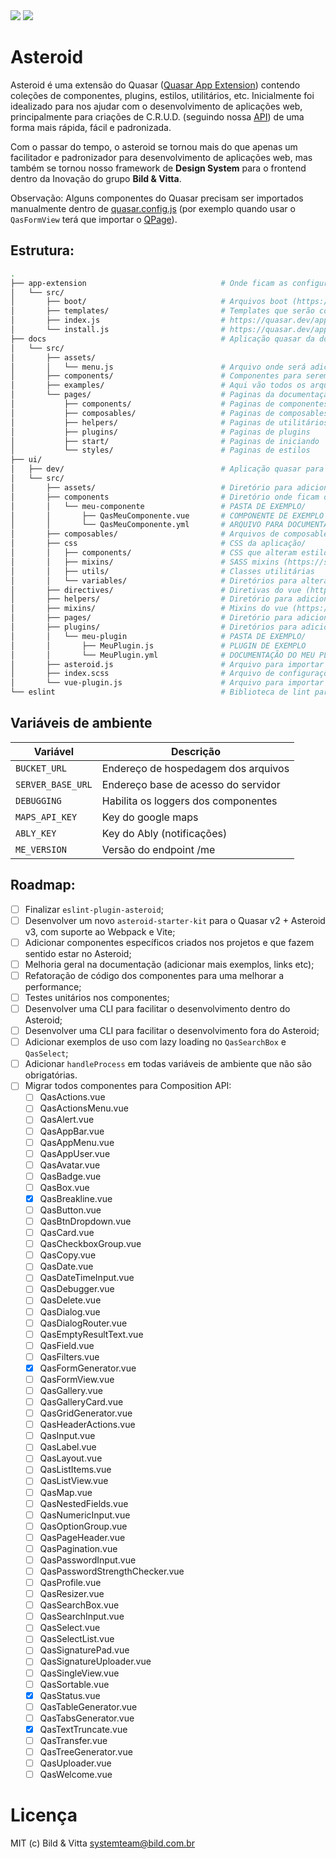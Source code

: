 <img src="https://img.shields.io/npm/v/@bildvitta/quasar-ui-asteroid.svg?label=quasar-ui-asteroid">
<img src="https://img.shields.io/npm/v/@bildvitta/quasar-app-extension-asteroid.svg?label=quasar-app-extension-asteroid">

# Asteroid
Asteroid é uma extensão do Quasar ([Quasar App Extension](https://quasar.dev/app-extensions/introduction)) contendo coleções de componentes, plugins, estilos, utilitários, etc. Inicialmente foi idealizado para nos ajudar com o desenvolvimento de aplicações web, principalmente para criações de C.R.U.D. (seguindo nossa [API](http://github.com/bildvitta/api)) de uma forma mais rápida, fácil e padronizada.

Com o passar do tempo, o asteroid se tornou mais do que apenas um facilitador e padronizador para desenvolvimento de aplicações web, mas também se tornou nosso framework de **Design System** para o frontend dentro da Inovação do grupo **Bild & Vitta**.

Observação: Alguns componentes do Quasar precisam ser importados manualmente dentro de [quasar.config.js](https://quasar.dev/quasar-cli/quasar-conf-js#Property%3A-framework) (por exemplo quando usar o `QasFormView` terá que importar o [QPage](https://quasar.dev/layout/page#Introduction)).

## Estrutura:

```bash
.
├── app-extension                              # Onde ficam as configurações do app-extension, como arquivos de boot/
│   └── src/
│       ├── boot/                              # Arquivos boot (https://quasar.dev/quasar-cli-vite/boot-files#introduction)
│       ├── templates/                         # Templates que serão copiados para dentro do projeto na hora de instalar o asteroid
│       ├── index.js                           # https://quasar.dev/app-extensions/development-guide/index-api
│       └── install.js                         # https://quasar.dev/app-extensions/development-guide/install-api
├── docs                                       # Aplicação quasar da documentação (https://asteroid-v3.vercel.app/)/
│   └── src/
│       ├── assets/
│       │   └── menu.js                        # Arquivo onde será adicionado os items para o menu da documentação
│       ├── components/                        # Componentes para serem usados na criação da documentação
│       ├── examples/                          # Aqui vão todos os arquivos .vue que serão usados como exemplos na documentação
│       └── pages/                             # Paginas da documentação, cada arquivo markdown é uma pagina./
│           ├── components/                    # Paginas de componentes
│           ├── composables/                   # Paginas de composables
│           ├── helpers/                       # Paginas de utilitários
│           ├── plugins/                       # Paginas de plugins
│           ├── start/                         # Paginas de iniciando
│           └── styles/                        # Paginas de estilos
├── ui/
│   ├── dev/                                   # Aplicação quasar para ser utilizada nos testes enquanto esta em desenvolvimento
│   └── src/
│       ├── assets/                            # Diretório para adicionar arquivos como images, svg, etc.
│       ├── components                         # Diretório onde ficam de fato os componentes do asteroid/
│       │   └── meu-componente                 # PASTA DE EXEMPLO/
│       │       ├── QasMeuComponente.vue       # COMPONENTE DE EXEMPLO
│       │       └── QasMeuComponente.yml       # ARQUIVO PARA DOCUMENTAÇÃO DE EXEMPLO
│       ├── composables/                       # Arquivos de composables (https://vuejs.org/guide/reusability/composables.html)
│       ├── css                                # CSS da aplicação/
│       │   ├── components/                    # CSS que alteram estilos de componentes
│       │   ├── mixins/                        # SASS mixins (https://sass-lang.com/documentation/at-rules/mixin)
│       │   ├── utils/                         # Classes utilitárias
│       │   └── variables/                     # Diretórios para alterar variáveis do sass e css
│       ├── directives/                        # Diretivas do vue (https://vuejs.org/api/built-in-directives.html#built-in-directives)
│       ├── helpers/                           # Diretório para adicionar funções utilitárias
│       ├── mixins/                            # Mixins do vue (https://vuejs.org/api/options-composition.html#mixins)
│       ├── pages/                             # Diretório para adicionar paginas para aplicação, como por exemplo: paginas de erro 404, 403, 500.
│       ├── plugins/                           # Diretórios para adicionar plugins/
│       │   └── meu-plugin                     # PASTA DE EXEMPLO/
│       │       ├── MeuPlugin.js               # PLUGIN DE EXEMPLO
│       │       └── MeuPlugin.yml              # DOCUMENTAÇÃO DO MEU PLUGIN DE EXEMPLO
│       ├── asteroid.js                        # Arquivo para importar e exportar arquivos de: helpers, mixins, veu-plugin e composables
│       ├── index.scss                         # Arquivo de configurações de algumas variáveis do sass e css e para importar todos os arquivos css do asteroid
│       └── vue-plugin.js                      # Arquivo para importar todos components, diretivas e plugins criados dentro do /ui.
└── eslint                                     # Biblioteca de lint para o asteroid.
```

## Variáveis de ambiente

| Variável | Descrição  |
| ------------ | ------------ |
| `BUCKET_URL` | Endereço de hospedagem dos arquivos |
| `SERVER_BASE_URL` | Endereço base de acesso do servidor |
| `DEBUGGING` | Habilita os loggers dos componentes |
| `MAPS_API_KEY` | Key do google maps |
| `ABLY_KEY` | Key do Ably (notificações) |
| `ME_VERSION` | Versão do endpoint /me |

## Roadmap:

- [ ] Finalizar `eslint-plugin-asteroid`;
- [ ] Desenvolver um novo `asteroid-starter-kit` para o Quasar v2 + Asteroid v3, com suporte ao Webpack e Vite;
- [ ] Adicionar componentes específicos criados nos projetos e que fazem sentido estar no Asteroid;
- [ ] Melhoria geral na documentação (adicionar mais exemplos, links etc);
- [ ] Refatoração de código dos componentes para uma melhorar a performance;
- [ ] Testes unitários nos componentes;
- [ ] Desenvolver uma CLI para facilitar o desenvolvimento dentro do Asteroid;
- [ ] Desenvolver uma CLI para facilitar o desenvolvimento fora do Asteroid;
- [ ] Adicionar exemplos de uso com lazy loading no `QasSearchBox` e `QasSelect`;
- [ ] Adicionar `handleProcess` em todas variáveis de ambiente que não são obrigatórias.
- [ ] Migrar todos componentes para Composition API:
  - [ ] QasActions.vue
  - [ ] QasActionsMenu.vue
  - [ ] QasAlert.vue
  - [ ] QasAppBar.vue
  - [ ] QasAppMenu.vue
  - [ ] QasAppUser.vue
  - [ ] QasAvatar.vue
  - [ ] QasBadge.vue
  - [ ] QasBox.vue
  - [x] QasBreakline.vue
  - [ ] QasButton.vue
  - [ ] QasBtnDropdown.vue
  - [ ] QasCard.vue
  - [ ] QasCheckboxGroup.vue
  - [ ] QasCopy.vue
  - [ ] QasDate.vue
  - [ ] QasDateTimeInput.vue
  - [ ] QasDebugger.vue
  - [ ] QasDelete.vue
  - [ ] QasDialog.vue
  - [ ] QasDialogRouter.vue
  - [ ] QasEmptyResultText.vue
  - [ ] QasField.vue
  - [ ] QasFilters.vue
  - [x] QasFormGenerator.vue
  - [ ] QasFormView.vue
  - [ ] QasGallery.vue
  - [ ] QasGalleryCard.vue
  - [ ] QasGridGenerator.vue
  - [ ] QasHeaderActions.vue
  - [ ] QasInput.vue
  - [ ] QasLabel.vue
  - [ ] QasLayout.vue
  - [ ] QasListItems.vue
  - [ ] QasListView.vue
  - [ ] QasMap.vue
  - [ ] QasNestedFields.vue
  - [ ] QasNumericInput.vue
  - [ ] QasOptionGroup.vue
  - [ ] QasPageHeader.vue
  - [ ] QasPagination.vue
  - [ ] QasPasswordInput.vue
  - [ ] QasPasswordStrengthChecker.vue
  - [ ] QasProfile.vue
  - [ ] QasResizer.vue
  - [ ] QasSearchBox.vue
  - [ ] QasSearchInput.vue
  - [ ] QasSelect.vue
  - [ ] QasSelectList.vue
  - [ ] QasSignaturePad.vue
  - [ ] QasSignatureUploader.vue
  - [ ] QasSingleView.vue
  - [ ] QasSortable.vue
  - [x] QasStatus.vue
  - [ ] QasTableGenerator.vue
  - [ ] QasTabsGenerator.vue
  - [x] QasTextTruncate.vue
  - [ ] QasTransfer.vue
  - [ ] QasTreeGenerator.vue
  - [ ] QasUploader.vue
  - [ ] QasWelcome.vue

# Licença

MIT (c) Bild & Vitta <systemteam@bild.com.br>
